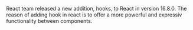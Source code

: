 React team released a new addition, hooks, to React in version 16.8.0.
The reason of adding hook in react is to offer a more powerful and expressiv functionality between components. 
